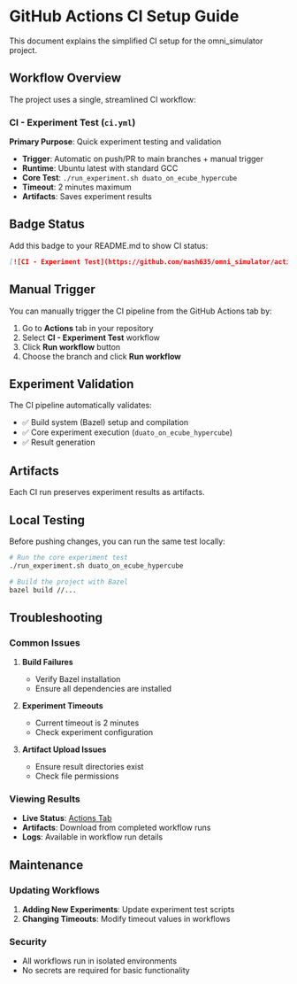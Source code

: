 # GitHub Actions CI Setup Guide

This document explains the simplified CI setup for the omni_simulator project.

## Workflow Overview

The project uses a single, streamlined CI workflow:

### CI - Experiment Test (`ci.yml`)
**Primary Purpose**: Quick experiment testing and validation
- **Trigger**: Automatic on push/PR to main branches + manual trigger
- **Runtime**: Ubuntu latest with standard GCC
- **Core Test**: `./run_experiment.sh duato_on_ecube_hypercube`
- **Timeout**: 2 minutes maximum
- **Artifacts**: Saves experiment results

## Badge Status

Add this badge to your README.md to show CI status:

```markdown
[![CI - Experiment Test](https://github.com/nash635/omni_simulator/actions/workflows/ci.yml/badge.svg)](https://github.com/nash635/omni_simulator/actions/workflows/ci.yml)
```

## Manual Trigger

You can manually trigger the CI pipeline from the GitHub Actions tab by:
1. Go to **Actions** tab in your repository
2. Select **CI - Experiment Test** workflow
3. Click **Run workflow** button
4. Choose the branch and click **Run workflow**

## Experiment Validation

The CI pipeline automatically validates:
- ✅ Build system (Bazel) setup and compilation
- ✅ Core experiment execution (`duato_on_ecube_hypercube`)
- ✅ Result generation

## Artifacts

Each CI run preserves experiment results as artifacts.

## Local Testing

Before pushing changes, you can run the same test locally:

```bash
# Run the core experiment test
./run_experiment.sh duato_on_ecube_hypercube

# Build the project with Bazel
bazel build //...
```

## Troubleshooting

### Common Issues

1. **Build Failures**
   - Verify Bazel installation
   - Ensure all dependencies are installed

2. **Experiment Timeouts**
   - Current timeout is 2 minutes
   - Check experiment configuration

3. **Artifact Upload Issues**
   - Ensure result directories exist
   - Check file permissions

### Viewing Results

- **Live Status**: [Actions Tab](https://github.com/nash635/omni_simulator/actions)
- **Artifacts**: Download from completed workflow runs
- **Logs**: Available in workflow run details

## Maintenance

### Updating Workflows

1. **Adding New Experiments**: Update experiment test scripts
2. **Changing Timeouts**: Modify timeout values in workflows

### Security

- All workflows run in isolated environments
- No secrets are required for basic functionality
